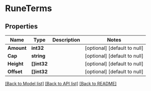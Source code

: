 # RuneTerms

## Properties
Name | Type | Description | Notes
------------ | ------------- | ------------- | -------------
**Amount** | **int32** |  | [optional] [default to null]
**Cap** | **string** |  | [optional] [default to null]
**Height** | **[]int32** |  | [optional] [default to null]
**Offset** | **[]int32** |  | [optional] [default to null]

[[Back to Model list]](../README.md#documentation-for-models) [[Back to API list]](../README.md#documentation-for-api-endpoints) [[Back to README]](../README.md)

